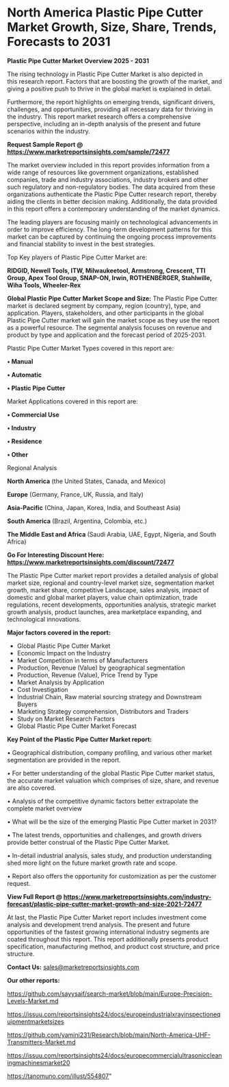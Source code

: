 # North America Plastic Pipe Cutter Market Growth, Size, Share, Trends, Forecasts to 2031

<Strong> Plastic Pipe Cutter Market Overview 2025 - 2031</strong>

The rising technology in Plastic Pipe Cutter Market is also depicted in this research report. Factors that are boosting the growth of the market, and giving a positive push to thrive in the global market is explained in detail.

Furthermore, the report highlights on emerging trends, significant drivers, challenges, and opportunities, providing all necessary data for thriving in the industry. This report market research offers a comprehensive perspective, including an in-depth analysis of the present and future scenarios within the industry.

<strong>Request Sample Report @ <a href=https://www.marketreportsinsights.com/sample/72477>https://www.marketreportsinsights.com/sample/72477</a></strong>

The market overview included in this report provides information from a wide range of resources like government organizations, established companies, trade and industry associations, industry brokers and other such regulatory and non-regulatory bodies. The data acquired from these organizations authenticate the Plastic Pipe Cutter research report, thereby aiding the clients in better decision making. Additionally, the data provided in this report offers a contemporary understanding of the market dynamics.

The leading players are focusing mainly on technological advancements in order to improve efficiency. The long-term development patterns for this market can be captured by continuing the ongoing process improvements and financial stability to invest in the best strategies.

Top Key players of Plastic Pipe Cutter Market are:

<strong>RIDGID, Newell Tools, ITW, Milwaukeetool, Armstrong, Crescent, TTI Group, Apex Tool Group, SNAP-ON, Irwin, ROTHENBERGER, Stahlwille, Wiha Tools, Wheeler-Rex</strong>

<strong><b>Global Plastic Pipe Cutter Market Scope and Size:</b></strong>
The Plastic Pipe Cutter market is declared segment by company, region (country), type, and application. Players, stakeholders, and other participants in the global Plastic Pipe Cutter market will gain the market scope as they use the report as a powerful resource. The segmental analysis focuses on revenue and product by type and application and the forecast period of 2025-2031.

Plastic Pipe Cutter Market Types covered in this report are:

<strong>• Manual

• Automatic

• Plastic Pipe Cutter</strong>

Market Applications covered in this report are:

<strong>• Commercial Use

• Industry

• Residence

• Other</strong> 

Regional Analysis

<strong>North America</strong> (the United States, Canada, and Mexico)

<strong>Europe</strong> (Germany, France, UK, Russia, and Italy)

<strong>Asia-Pacific</strong> (China, Japan, Korea, India, and Southeast Asia)

<strong>South America</strong> (Brazil, Argentina, Colombia, etc.)

<strong>The Middle East and Africa</strong> (Saudi Arabia, UAE, Egypt, Nigeria, and South Africa)

<strong>Go For Interesting Discount Here: <a href=https://www.marketreportsinsights.com/discount/72477>https://www.marketreportsinsights.com/discount/72477</a></strong>

The Plastic Pipe Cutter market report provides a detailed analysis of global market size, regional and country-level market size, segmentation market growth, market share, competitive Landscape, sales analysis, impact of domestic and global market players, value chain optimization, trade regulations, recent developments, opportunities analysis, strategic market growth analysis, product launches, area marketplace expanding, and technological innovations.

<strong><b>Major factors covered in the report:</b></strong>
<ul>
  <li>Global Plastic Pipe Cutter Market </li>
  <li>Economic Impact on the Industry</li>
  <li>Market Competition in terms of Manufacturers</li>
  <li>Production, Revenue (Value) by geographical segmentation</li>
  <li>Production, Revenue (Value), Price Trend by Type</li>
  <li>Market Analysis by Application</li>
  <li>Cost Investigation</li>
  <li>Industrial Chain, Raw material sourcing strategy and Downstream Buyers</li>
  <li>Marketing Strategy comprehension, Distributors and Traders</li>
  <li>Study on Market Research Factors</li>
  <li>Global Plastic Pipe Cutter Market Forecast</li>
</ul>

<strong><b>Key Point of the Plastic Pipe Cutter Market report:</b></strong>

• Geographical distribution, company profiling, and various other market segmentation are provided in the report.

• For better understanding of the global Plastic Pipe Cutter market status, the accurate market valuation which comprises of size, share, and revenue are also covered.

• Analysis of the competitive dynamic factors better extrapolate the complete market overview

• What will be the size of the emerging Plastic Pipe Cutter market in 2031?

• The latest trends, opportunities and challenges, and growth drivers provide better construal of the Plastic Pipe Cutter Market.

• In-detail industrial analysis, sales study, and production understanding shed more light on the future market growth rate and scope.

• Report also offers the opportunity for customization as per the customer request.

<strong><b>View Full Report @ <a href=https://www.marketreportsinsights.com/industry-forecast/plastic-pipe-cutter-market-growth-and-size-2021-72477>https://www.marketreportsinsights.com/industry-forecast/plastic-pipe-cutter-market-growth-and-size-2021-72477</a></b></strong>


At last, the Plastic Pipe Cutter Market report includes investment come analysis and development trend analysis. The present and future opportunities of the fastest growing international industry segments are coated throughout this report. This report additionally presents product specification, manufacturing method, and product cost structure, and price structure.

<strong>Contact Us:</strong>
sales@marketreportsinsights.com

<strong>Our other reports:</strong>

<a href=https://github.com/sayysaif/search-market/blob/main/Europe-Precision-Levels-Market.md>https://github.com/sayysaif/search-market/blob/main/Europe-Precision-Levels-Market.md</a>

<a href=https://issuu.com/reportsinsights24/docs/europeindustrialxrayinspectionequipmentmarketsizes>https://issuu.com/reportsinsights24/docs/europeindustrialxrayinspectionequipmentmarketsizes</a>

<a href=https://github.com/yamini231/Research/blob/main/North-America-UHF-Transmitters-Market.md>https://github.com/yamini231/Research/blob/main/North-America-UHF-Transmitters-Market.md</a>

<a href=https://issuu.com/reportsinsights24/docs/europecommercialultrasoniccleaningmachinesmarket20>https://issuu.com/reportsinsights24/docs/europecommercialultrasoniccleaningmachinesmarket20</a>

<a href=https://tanomuno.com/illust/554807>https://tanomuno.com/illust/554807</a>"
